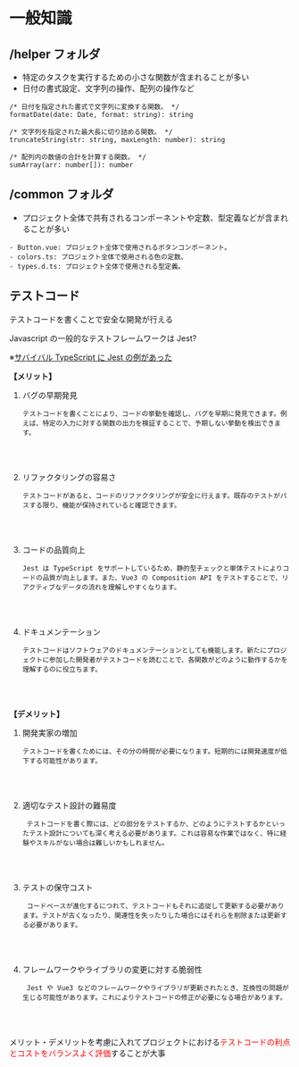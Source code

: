# 一般知識

## /helper フォルダ

- 特定のタスクを実行するための小さな関数が含まれることが多い
- 日付の書式設定、文字列の操作、配列の操作など

```js:実際の関数例
/* 日付を指定された書式で文字列に変換する関数。 */
formatDate(date: Date, format: string): string

/* 文字列を指定された最大長に切り詰める関数。 */
truncateString(str: string, maxLength: number): string

/* 配列内の数値の合計を計算する関数。 */
sumArray(arr: number[]): number
```

## /common フォルダ

- プロジェクト全体で共有されるコンポーネントや定数、型定義などが含まれることが多い

```js:例
- Button.vue: プロジェクト全体で使用されるボタンコンポーネント。
- colors.ts: プロジェクト全体で使用される色の定数。
- types.d.ts: プロジェクト全体で使用される型定義。
```

## テストコード

テストコードを書くことで安全な開発が行える

Javascript の一般的なテストフレームワークは Jest?

※[サバイバル TypeScript に Jest の例があった](https://typescriptbook.jp/tutorials/jest)

**【メリット】**

1.  バグの早期発見

        テストコードを書くことにより、コードの挙動を確認し、バグを早期に発見できます。例えば、特定の入力に対する関数の出力を検証することで、予期しない挙動を検出できます。

    <br/>
    <br/>

2.  リファクタリングの容易さ

        テストコードがあると、コードのリファクタリングが安全に行えます。既存のテストがパスする限り、機能が保持されていると確認できます。

    <br/>
    <br/>

3.  コードの品質向上

        Jest は TypeScript をサポートしているため、静的型チェックと単体テストによりコードの品質が向上します。また、Vue3 の Composition API をテストすることで、リアクティブなデータの流れを理解しやすくなります。

    <br/>
    <br/>

4.  ドキュメンテーション

        テストコードはソフトウェアのドキュメンテーションとしても機能します。新たにプロジェクトに参加した開発者がテストコードを読むことで、各関数がどのように動作するかを理解するのに役立ちます。

    <br/>
    <br/>

**【デメリット】**

1.  開発実家の増加

        テストコードを書くためには、その分の時間が必要になります。短期的には開発速度が低下する可能性があります。

   <br/>
   <br/>

2.  適切なテスト設計の難易度

         テストコードを書く際には、どの部分をテストするか、どのようにテストするかといったテスト設計についても深く考える必要があります。これは容易な作業ではなく、特に経験やスキルがない場合は難しいかもしれません。

    <br/>
    <br/>

3.  テストの保守コスト

         コードベースが進化するにつれて、テストコードもそれに追従して更新する必要があります。テストが古くなったり、関連性を失ったりした場合にはそれらを削除または更新する必要があります。

    <br/>
    <br/>

4.  フレームワークやライブラリの変更に対する脆弱性

         Jest や Vue3 などのフレームワークやライブラリが更新されたとき、互換性の問題が生じる可能性があります。これによりテストコードの修正が必要になる場合があります。

    <br/>
    <br/>

メリット・デメリットを考慮に入れてプロジェクトにおける<font color="Red">テストコードの利点とコストをバランスよく評価</font>することが大事
